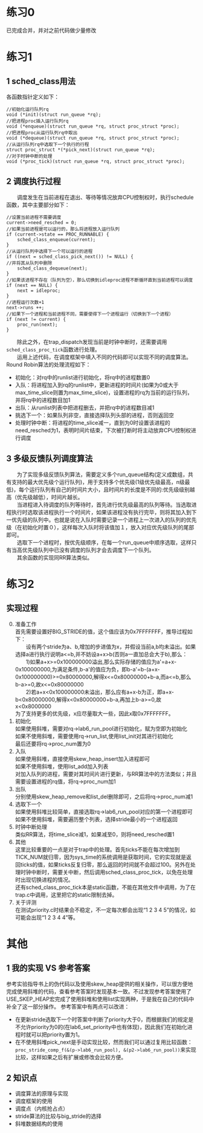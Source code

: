 练习0
===
已完成合并，并对之前代码做少量修改

练习1
===
1 sched_class用法
---
各函数指针定义如下：
```
//初始化运行队列rq
void (*init)(struct run_queue *rq);
//把进程proc插入运行队列rq
void (*enqueue)(struct run_queue *rq, struct proc_struct *proc);
//把进程proc从运行队列rq中取出
void (*dequeue)(struct run_queue *rq, struct proc_struct *proc);
//从运行队列rq中选取下一个执行的行程
struct proc_struct *(*pick_next)(struct run_queue *rq);
//对于时钟中断的处理
void (*proc_tick)(struct run_queue *rq, struct proc_struct *proc);
```
2 调度执行过程
---
　　调度发生在当前进程在退出、等待等情况放弃CPU控制权时，执行schedule函数，其中主要部分如下：
```
//设置当前进程不需要调度
current->need_resched = 0;
//如果当前进程是可以运行的，那么将进程放入运行队列  
if (current->state == PROC_RUNNABLE) {
    sched_class_enqueue(current);
}
//从运行队列中选择下一个可以运行的进程
if ((next = sched_class_pick_next()) != NULL) {
//并将其从队列中删除
    sched_class_dequeue(next);
}
//如果该进程不存在（队列为空），那么切换到idleproc进程不断循环直到当前进程可以调度 
if (next == NULL) {
    next = idleproc;
}
//进程运行次数+1
next->runs ++;
//如果下一个进程和当前进程不同，需要使得下一个进程运行（切换到下一个进程）
if (next != current) {
    proc_run(next);
}
```
　　除此之外，在trap_dispatch发现当前是时钟中断时，还需要调用`sched_class_proc_tick`函数进行处理。  
　　运用上述代码，在调度框架中填入不同的代码即可以实现不同的调度算法。
Round Robin算法的处理流程如下：
+ 初始化：对rq中的runlist进行初始化，将rq中的进程数置0
+ 入队：将进程加入到rq的runlist中，更新进程的时间片(如果为0或大于max_time_slice则置为max_time_slice)，设置进程的rq为当前的运行队列，并将rq中的进程数目加1
+ 出队：从runlist列表中把进程删去，并把rq中的进程数目减1
+ 挑选下一个：如果队列非空，直接选择队列头部的进程，否则返回空
+ 处理时钟中断：将进程的time_slice减一，直到为0时设置该进程的need_resched为1，表明时间片结束，下次被打断时将主动放弃CPU控制权进行调度

3 多级反馈队列调度算法
---
　　为了实现多级反馈队列算法，需要定义多个run_queue结构(定义成数组，共有支持的最大优先级个运行队列)，用于支持多个优先级(1级优先级最高，n级最低)，每个运行队列有自己的时间片大小，且时间片的长度是不同的:优先级级别越高（优先级越低），时间片越长。  
　　当进程进入待调度的队列等待时，首先进行优先级最高的队列等待。当选取进程执行时选取该进程执行一个时间片，如果该进程没有执行完毕，则将其加入到下一优先级的队列中。也就是说在入队时需要记录一个进程上一次进入的队列的优先级（在初始化时置０），这样每次入队时将该值加１，放入对应优先级队列的尾部即可。  
　　选取下一个进程时，按优先级顺序，在每一个run_queue中顺序选取，这样只有当高优先级队列中已没有调度的队列才会去调度下一个队列。  
　　其余函数的实现同RR算法类似。  

练习2
===
实现过程
---
0. 准备工作  
	首先需要设置好BIG_STRIDE的值，这个值应该为0x7FFFFFFF，推导过程如下：  
	　　设有两个stride为a、b,增加的步进值为x，并假设当前a,b均未溢出。如果选择a进行执行说明a<=b,并不妨设a+x>b(否则a一直加总会大于b),那么：  
	　　1)如果a+x>=0x100000000溢出,那么实际存储的值应为a'=a+x-0x100000000,为满足条件,b-a'的值应为负，即b-a'=b-(a+x-0x100000000)>=0x80000000,解得x<=0x80000000+b-a,而a<=b,那么b-a>=0,故x<=0x80000000  
	　　2)若a+x<0x100000000未溢出，那么应有a+x-b为正，即a+x-b<0x80000000,解得x<0x80000000+b-a,再加上b-a>=0,故x<0x8000000  
	为了支持更多的优先级，x应尽量取大一些，因此x取0x7FFFFFFF。
1. 初始化  
	如果使用斜堆，需要对rq->lab6_run_pool进行初始化，赋为空即为初始化  
	如果不使用斜堆，需要使用rq->run_list,使用list_init对其进行初始化  
	最后还要将rq->proc_num置为0  
2. 入队  
	如果使用斜堆，直接使用skew_heap_insert加入进程即可  
	如果不使用斜堆，使用list_add加入列表  
	对加入队列的进程，需要对其时间片进行更新，与RR算法中的方法类似；并且需要设置进程的rq值，将rq->proc_num加1
3. 出队  
	分别使用skew_heap_remove和list_del删除即可，之后将rq->proc_num减1
4. 选取下一个  
	如果使用斜堆比较简单，直接选取rq->lab6_run_pool对应的第一个进程即可  
	如果不使用斜堆，需要遍历整个列表，选择stride最小的一个进程返回
5. 时钟中断处理  
	类似RR算法，将time_slice减1，如果减至0，则将need_resched置1
6. 其他  
	这里比较重要的一点是对于trap中的处理。首先ticks不能在每次增加到TICK_NUM就归零，因为sys_time的系统调用是获取时间，它的实现就是返回ticks的值，如果ticks反复归零，那么返回的时间就不会超过100。另外在处理时钟中断时，需要关中断，然后调用sched_class_proc_tick，以免在处理时出现切换进程的情况。  
	还有sched_class_proc_tick本是static函数，不能在其他文件中调用，为了在trap.c中调用，这里把它的static限制去掉。
7. 关于评测  
	在测试priority.c时结果会不稳定，不一定每次都会出现“1 2 3 4 5”的情况，如可能会出现“1 2 3 4 4”等。

其他
===
1 我的实现 VS 参考答案
---
参考实验指导书上的伪代码以及使用skew_heap提供的相关操作，可以很方便地完成使用斜堆的代码，查看参考答案时发现基本一致。不过发现参考答案使用了USE_SKEP_HEAP宏完成了使用斜堆和使用list实现两种，于是我在自己的代码中补全了这一部分操作。
参考答案中有两点可以改进：
+ 在更新stride选取下一个时答案中判断了priority大于0，而根据我们的规定是不允许priority为0的(在lab6_set_priority中也有体现)，因此我们在初始化进程时就可以把priority置为1。
+ 在不使用斜堆pick_next是手动实现比较，然而我们可以通过复用比较函数：`proc_stride_comp_f(&(p->lab6_run_pool), &(p2->lab6_run_pool))`来实现比较，这样如果之后有扩展或修改会比较方便。  

2 知识点
---
- 调度算法的原理与实现
- 调度框架的使用
- 调度点（内核抢占点）
- stride算法的比较与big_stride的选择
- 斜堆数据结构的使用
